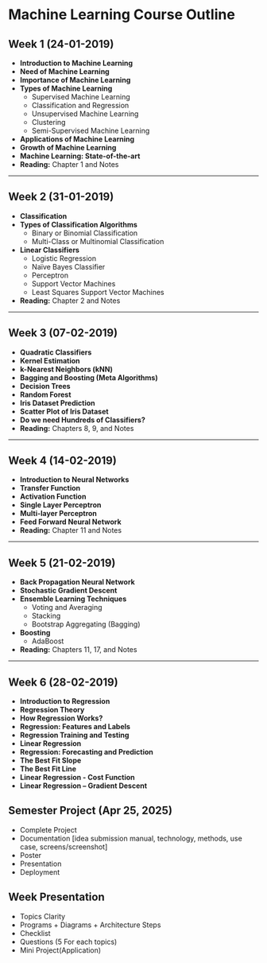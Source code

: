 # Machine Learning Course Outline

## Week 1 (24-01-2019)
- **Introduction to Machine Learning**
- **Need of Machine Learning**
- **Importance of Machine Learning**
- **Types of Machine Learning**
  - Supervised Machine Learning
  - Classification and Regression
  - Unsupervised Machine Learning
  - Clustering
  - Semi-Supervised Machine Learning
- **Applications of Machine Learning**
- **Growth of Machine Learning**
- **Machine Learning: State-of-the-art**
- **Reading:** Chapter 1 and Notes

---

## Week 2 (31-01-2019)
- **Classification**
- **Types of Classification Algorithms**
  - Binary or Binomial Classification
  - Multi-Class or Multinomial Classification
- **Linear Classifiers**
  - Logistic Regression
  - Naïve Bayes Classifier
  - Perceptron
  - Support Vector Machines
  - Least Squares Support Vector Machines
- **Reading:** Chapter 2 and Notes

---

## Week 3 (07-02-2019)
- **Quadratic Classifiers**
- **Kernel Estimation**
- **k-Nearest Neighbors (kNN)**
- **Bagging and Boosting (Meta Algorithms)**
- **Decision Trees**
- **Random Forest**
- **Iris Dataset Prediction**
- **Scatter Plot of Iris Dataset**
- **Do we need Hundreds of Classifiers?**
- **Reading:** Chapters 8, 9, and Notes

---

## Week 4 (14-02-2019)
- **Introduction to Neural Networks**
- **Transfer Function**
- **Activation Function**
- **Single Layer Perceptron**
- **Multi-layer Perceptron**
- **Feed Forward Neural Network**
- **Reading:** Chapter 11 and Notes

---

## Week 5 (21-02-2019)
- **Back Propagation Neural Network**
- **Stochastic Gradient Descent**
- **Ensemble Learning Techniques**
  - Voting and Averaging
  - Stacking
  - Bootstrap Aggregating (Bagging)
- **Boosting**
  - AdaBoost
- **Reading:** Chapters 11, 17, and Notes

---

## Week 6 (28-02-2019)
- **Introduction to Regression**
- **Regression Theory**
- **How Regression Works?**
- **Regression: Features and Labels**
- **Regression Training and Testing**
- **Linear Regression**
- **Regression: Forecasting and Prediction**
- **The Best Fit Slope**
- **The Best Fit Line**
- **Linear Regression - Cost Function**
- **Linear Regression – Gradient Descent**


## Semester Project (Apr 25, 2025)
  - Complete Project
  - Documentation [idea submission manual, technology, methods, use case, screens/screenshot]
  - Poster
  - Presentation
  - Deployment


## Week Presentation
  - Topics Clarity
  - Programs + Diagrams + Architecture Steps
  - Checklist
  - Questions (5 For each topics)
  - Mini Project(Application)

